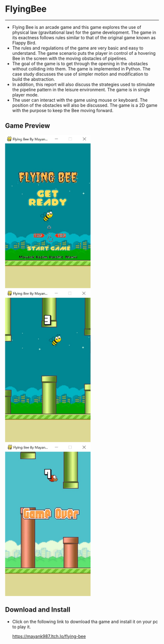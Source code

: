 # FlyingBee
---
- Flying Bee is an arcade game and this game explores the use of physical law (gravitational law) for the game
development. The game in its exactness follows rules similar to that of the original
game known as Flappy Bird.
- The rules and regulations of the game are very basic and easy to understand. The
game scenario puts the player in control of a hovering Bee in the screen with the
moving obstacles of pipelines.
- The goal of the game is to get through the opening in the obstacles without
colliding into them. The game is implemented in Python. The case study discusses
the use of simpler motion and modification to build the abstraction.
- In addition, this report will also discuss the strategies used to stimulate the pipeline
pattern in the leisure environment. The game is in single player mode.
- The user can interact with the game using mouse or keyboard. The position of the
obstacles will also be discussed. The game is a 2D game with the purpose to keep
the Bee moving forward.

## Game Preview
<div stlyle = "display : flex;">
<img  src="screenshot1.jpg" width="280" height="500">
<img  src="screenshot2.jpg" width="280" height="500">
<img  src="screenshot3.jpg" width="280" height="500">
</div>

## Download and Install

- Click on the following link to download tha game and install it on your pc to play it.


  https://mayank987.Itch.Io/flying-bee
